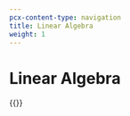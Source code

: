 ```yaml
---
pcx-content-type: navigation
title: Linear Algebra
weight: 1
---
```


# Linear Algebra

{{<directory-listing>}}
